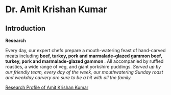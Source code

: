 <!DOCTYPE html>
<html>
  <head>
<meta name="description" content="Higher Dimension Research…">
    <meta name="referrer" content="origin-when-cross-origin">
<meta name="author" content="Amit Krishan Kumar">
    <meta charset="UTF-8">
   <meta name="description" content="‪Beijing Institute of Technology‬ - ‪‪Cited by 53‬‬ - ‪Computer Vision‬ - ‪Machine Learning‬ - ‪Quantum Entanglement‬ - ‪Multimodal analysis‬ - ‪Respiratory system‬"><meta property="og:title" content="Amit Krishan Kumar"><meta property="og:image" content="https://scholar.googleusercontent.com/citations?view_op=medium_photo&amp;user=h-KG0T0AAAAJ&amp;citpid=1">
  </head>
  
<body>
  <h1> Dr. Amit Krishan Kumar </h1>
            <h2> Introduction </h2>
            <b>Research</b>
  <p> Every day, our expert chefs prepare a mouth-watering feast of hand-carved meats including <b> beef, turkey, pork and marmalade-glazed gammon </b><strong> beef, turkey, pork and marmalade-glazed gammon </strong>. All accompanied by ruffled roasties, a wide range of veg, and giant yorkshire puddings. <em> Served up by our friendly team, every day of the week, our
mouthwatering Sunday roast and weekday carvery are sure to be a hit with all the family. </em></p>
<a href = "about.html"> Research Profile of Amit Krishan Kumar </a>  
</body>
  
</html>
